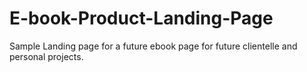 # E-book-Product-Landing-Page
Sample Landing page for a future ebook page for future clientelle and personal projects.
